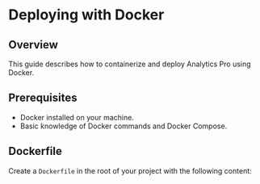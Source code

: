# Deploying with Docker

## Overview
This guide describes how to containerize and deploy Analytics Pro using Docker.

## Prerequisites
- Docker installed on your machine.
- Basic knowledge of Docker commands and Docker Compose.

## Dockerfile
Create a `Dockerfile` in the root of your project with the following content: